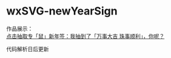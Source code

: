 # wxSVG-newYearSign

作品展示：  
[点击抽取专「鼠」新年签：我抽到了「万事大吉 珠事顺利」，你呢？](https://mp.weixin.qq.com/s/6lL08pPuK560JY3RhaGjFw)
  
代码解析日后更新